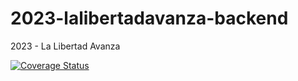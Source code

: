 # 2023-lalibertadavanza-backend
2023 - La Libertad Avanza

[![Coverage Status](https://coveralls.io/repos/github/uca-pid/2023-lalibertadavanza/badge.svg?branch=main)](https://coveralls.io/github/uca-pid/2023-lalibertadavanza?branch=main)
